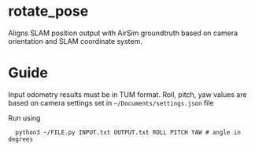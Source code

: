 # rotate_pose
Aligns SLAM position output with AirSim groundtruth based on camera orientation and SLAM coordinate system.

# Guide
Input odometry results must be in TUM format.
Roll, pitch, yaw values are based on camera settings set in `~/Documents/settings.json` file

Run using
```
  python3 ~/FILE.py INPUT.txt OUTPUT.txt ROLL PITCH YAW # angle in degrees
```
